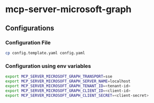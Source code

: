 # mcp-server-microsoft-graph

## Configurations

### Configuration File

```sh
cp config.template.yaml config.yaml
```

### Configuration using env variables
```sh
export MCP_SERVER_MICROSOFT_GRAPH_TRANSPORT=sse
export MCP_SERVER_MICROSOFT_GRAPH_SERVER_NAME=localhost
export MCP_SERVER_MICROSOFT_GRAPH_TENANT_ID=<tenant-id>
export MCP_SERVER_MICROSOFT_GRAPH_CLIENT_ID=<client-id>
export MCP_SERVER_MICROSOFT_GRAPH_CLIENT_SECRET=<client-secret>
```

